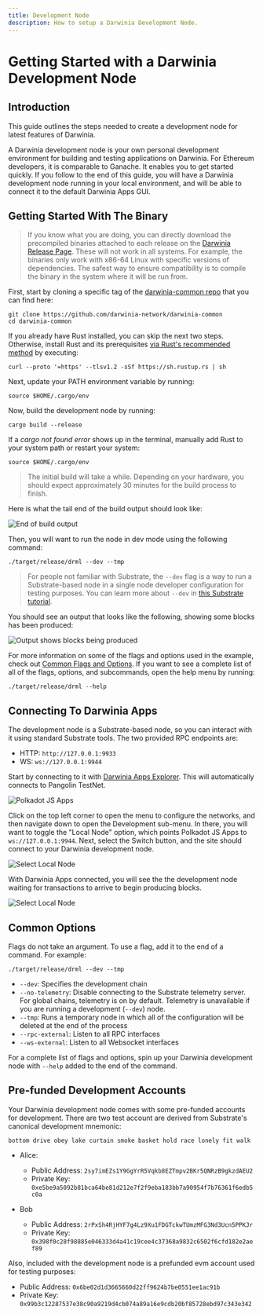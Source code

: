 ```yaml
---
title: Development Node
description: How to setup a Darwinia Development Node.
---
```


# Getting Started with a Darwinia Development Node

## Introduction

This guide outlines the steps needed to create a development node for latest features of Darwinia.

A Darwinia development node is your own personal development environment for building and testing applications on Darwinia. For Ethereum developers, it is comparable to Ganache. It enables you to get started quickly.
If you follow to the end of this guide, you will have a Darwinia development node running in your local environment, and will be able to connect it to the default Darwinia Apps GUI.

## Getting Started With The Binary

> If you know what you are doing, you can directly download the precompiled binaries attached to each release on the [Darwinia Release Page](https://github.com/darwinia-network/darwinia-common/releases). These will not work in all systems. For example, the binaries only work with x86-64 Linux with specific versions of dependencies. The safest way to ensure compatibility is to compile the binary in the system where it will be run from.

First, start by cloning a specific tag of the [darwinia-common repo](https://github.com/darwinia-network/darwinia-common) that you can find here:

```
git clone https://github.com/darwinia-network/darwinia-common
cd darwinia-common
```

If you already have Rust installed, you can skip the next two steps. Otherwise, install Rust and its prerequisites [via Rust's recommended method](https://www.rust-lang.org/tools/install) by executing:

```
curl --proto '=https' --tlsv1.2 -sSf https://sh.rustup.rs | sh
```

Next, update your PATH environment variable by running:

```
source $HOME/.cargo/env
```

Now, build the development node by running:

```
cargo build --release
```

If a _cargo not found error_ shows up in the terminal, manually add Rust to your system path or restart your system:
```
source $HOME/.cargo/env
```

> The initial build will take a while. Depending on your hardware, you should expect approximately 30 minutes for the build process to finish.

Here is what the tail end of the build output should look like:

![End of build output](/images/setting-up-a-node/setting-up-node-3.png)

Then, you will want to run the node in dev mode using the following command:

```
./target/release/drml --dev --tmp
```

> For people not familiar with Substrate, the `--dev` flag is a way to run a Substrate-based node in a single node developer configuration for testing purposes. You can learn more about `--dev` in [this Substrate tutorial](https://substrate.dev/docs/en/tutorials/create-your-first-substrate-chain/interact).

You should see an output that looks like the following, showing some blocks has been produced:

![Output shows blocks being produced](/images/setting-up-a-node/setting-up-node-4.png)

For more information on some of the flags and options used in the example, check out [Common Flags and Options](#common-commands-flags-and-options). If you want to see a complete list of all of the flags, options, and subcommands, open the help menu by running:

```
./target/release/drml --help
```
## Connecting To Darwinia Apps

The development node is a Substrate-based node, so you can interact with it using standard Substrate tools. The two provided RPC endpoints are:

 - HTTP: `http://127.0.0.1:9933`
 - WS: `ws://127.0.0.1:9944` 

Start by connecting to it with [Darwinia Apps Explorer](https://apps.darwinia.network/?rpc%3Dwss%253A%252F%252Fpangolin-rpc.darwinia.network#/explorer). This will automatically connects to Pangolin TestNet.

![Polkadot JS Apps](/images/setting-up-a-node/setting-up-node-5.png)

Click on the top left corner to open the menu to configure the networks, and then navigate down to open the Development sub-menu. In there, you will want to toggle the "Local Node" option, which points Polkadot JS Apps to `ws://127.0.0.1:9944`. Next, select the Switch button, and the site should connect to your Darwinia development node.

![Select Local Node](/images/setting-up-a-node/setting-up-node-6.png)

With Darwinia Apps connected, you will see the the development node waiting for transactions to arrive to begin producing blocks.

![Select Local Node](/images/setting-up-a-node/setting-up-node-7.png)

## Common Options

Flags do not take an argument. To use a flag, add it to the end of a command. For example:

```
./target/release/drml --dev --tmp
```

- `--dev`: Specifies the development chain
- `--no-telemetry`: Disable connecting to the Substrate telemetry server. For global chains, telemetry is on by default. Telemetry is unavailable if you are running a development (`--dev`) node.
- `--tmp`: Runs a temporary node in which all of the configuration will be deleted at the end of the process
- `--rpc-external`: Listen to all RPC interfaces
- `--ws-external`: Listen to all Websocket interfaces

For a complete list of flags and options, spin up your Darwinia development node with `--help` added to the end of the command.
## Pre-funded Development Accounts

Your Darwinia development node comes with some pre-funded accounts for development. There are two test account
are derived from Substrate's canonical development mnemonic:

```
bottom drive obey lake curtain smoke basket hold race lonely fit walk
```

- Alice:
    - Public Address: `2sy7imEZs1Y9GgYrR5Vqkb8EZTmpv2BKr5QNRzB9gkzdAEU2`
    - Private Key: `0xe5be9a5092b81bca64be81d212e7f2f9eba183bb7a90954f7b76361f6edb5c0a`

- Bob
    - Public Address: `2rPxSh4RjHYF7g4Lz9Xu1FDGTckwTUmzMFG3Nd3Ucn5PPKJr`
    - Private Key: `0x398f0c28f98885e046333d4a41c19cee4c37368a9832c6502f6cfd182e2aef89`

Also, included with the development node is a prefunded evm account used for testing purposes:

- Public Address: `0x6be02d1d3665660d22ff9624b7be0551ee1ac91b`
- Private Key: `0x99b3c12287537e38c90a9219d4cb074a89a16e9cdb20bf85728ebd97c343e342`
